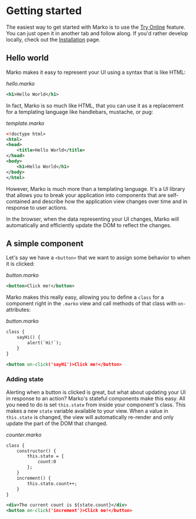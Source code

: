 # Getting started

The easiest way to get started with Marko is to use the [Try Online]() feature. You can just open it in another tab and follow along. If you'd rather develop locally, check out the [Installation]() page.

## Hello world

Marko makes it easy to represent your UI using a syntax that is like HTML:

_hello.marko_
```xml
<h1>Hello World</h1>
```

In fact, Marko is so much like HTML, that you can use it as a replacement for a templating language like handlebars, mustache, or pug:

_template.marko_
```xml
<!doctype html>
<html>
<head>
    <title>Hello World</title>
</head>
<body>
    <h1>Hello World</h1>
</body>
</html>
```

However, Marko is much more than a templating language.  It's a UI library that allows you to break your application into components that are self-contained and describe how the application view changes over time and in response to user actions.

In the browser, when the data representing your UI changes, Marko will automatically and efficiently update the DOM to reflect the changes.

## A simple component

Let's say we have a `<button>` that we want to assign some behavior to when it is clicked:

_button.marko_
```xml
<button>Click me!</button>
```

Marko makes this really easy, allowing you to define a `class` for a component right in the `.marko` view and call methods of that class with `on-` attributes:

_button.marko_
```xml
class {
    sayHi() {
        alert(`Hi!`);
    }
}

<button on-click('sayHi')>Click me!</button>
```

### Adding state

Alerting when a button is clicked is great, but what about updating your UI in response to an action?  Marko's stateful components make this easy.  All you need to do is set `this.state` from inside your component's class. This makes a new `state` variable available to your view.  When a value in `this.state` is changed, the view will automatically re-render and only update the part of the DOM that changed.

_counter.marko_
```xml
class {
    constructor() {
        this.state = {
            count:0
        };
    }
    increment() {
        this.state.count++;
    }
}

<div>The current count is ${state.count}</div>
<button on-click('increment')>Click me!</button>
```